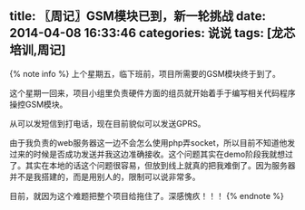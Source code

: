 title: 〖周记〗GSM模块已到，新一轮挑战
date: 2014-04-08 16:33:46
categories: 说说
tags: [龙芯培训,周记]
---
{% note info %}
上个星期五，临下班前，项目所需要的GSM模块终于到了。

这个星期一回来，项目小组里负责硬件方面的组员就开始着手于编写相关代码程序操控GSM模块。<!--more-->

从可以发短信到打电话，现在目前貌似可以发送GPRS。

由于我负责的web服务器这一边不会怎么使用php弄socket，所以目前不知道他发过来的时候是否成功发送并我这边准确接收。这个问题其实在demo阶段我就想过了。其实在本地的话这个问题很容易，但放到线上就真的把我难倒了。因为服务器并不是我搭建的，而是用别人的，限制可以说非常多。

目前，就因为这个难题把整个项目给拖住了。深感愧疚！！！
{% endnote %}
